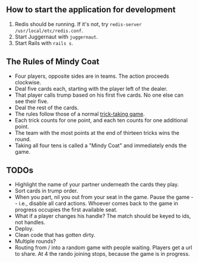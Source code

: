 ## How to start the application for development

1. Redis should be running. If it's not, try `redis-server /usr/local/etc/redis.conf`.
2. Start Juggernaut with `juggernaut`.
3. Start Rails with `rails s`.

## The Rules of Mindy Coat

* Four players, opposite sides are in teams. The action proceeds clockwise.
* Deal five cards each, starting with the player left of the dealer.
* That player calls trump based on his first five cards. No one else can see their five.
* Deal the rest of the cards.
* The rules follow those of a normal [trick-taking game](http://en.wikipedia.org/wiki/Trick-taking_game).
* Each trick counts for one point, and each ten counts for one additional point.
* The team with the most points at the end of thirteen tricks wins the round.
* Taking all four tens is called a "Mindy Coat" and immediately ends the game.

## TODOs

* Highlight the name of your partner underneath the cards they play.
* Sort cards in trump order.
* When you part, nil you out from your seat in the game. Pause the game -- i.e., disable all card actions. Whoever comes back to the game in progress occupies the first available seat.
* What if a player changes his handle? The match should be keyed to ids, not handles.
* Deploy.
* Clean code that has gotten dirty.
* Multiple rounds?
* Routing from / into a random game with people waiting. Players get a url to share. At 4 the rando joining stops, because the game is in progress.